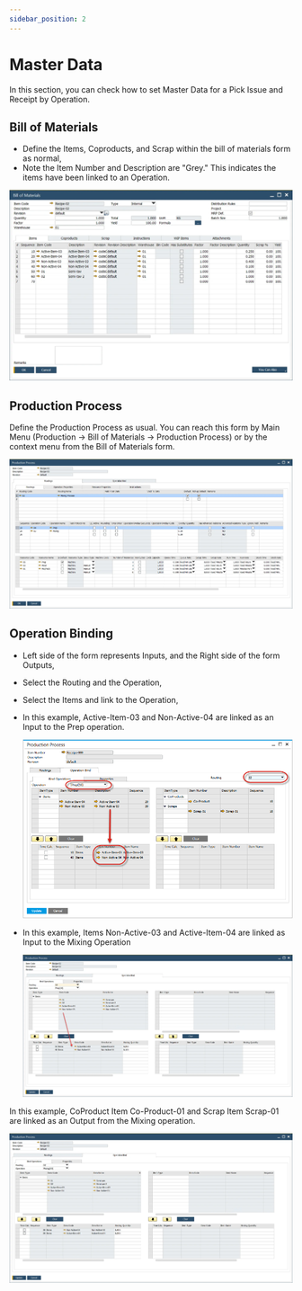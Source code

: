 ```yaml
---
sidebar_position: 2
---
```


# Master Data

In this section, you can check how to set Master Data for a Pick Issue and Receipt by Operation.

## Bill of Materials

- Define the Items, Coproducts, and Scrap within the bill of materials form as normal,
- Note the Item Number and Description are "Grey." This indicates the items have been linked to an Operation.

![Bill of Materials](./media/master-data/bill-of-materials-2.webp)

## Production Process

Define the Production Process as usual. You can reach this form by Main Menu (Production → Bill of Materials → Production Process) or by the context menu from the Bill of Materials form.

![Production Process](./media/master-data/production-process-main.webp)

## Operation Binding

- Left side of the form represents Inputs, and the Right side of the form Outputs,
- Select the Routing and the Operation,
- Select the Items and link to the Operation,
- In this example, Active-Item-03 and Non-Active-04 are linked as an Input to the Prep operation.

    ![Operation Bind](./media/master-data/operation-bind.png)

- In this example, Items Non-Active-03 and Active-Item-04 are linked as Input to the Mixing Operation

    ![Operation Bind](./media/master-data/operation-bind.webp)

In this example, CoProduct Item Co-Product-01 and Scrap Item Scrap-01 are linked as an Output from the Mixing operation.

![Operation Bind](./media/master-data/operation-bind-2.webp)
